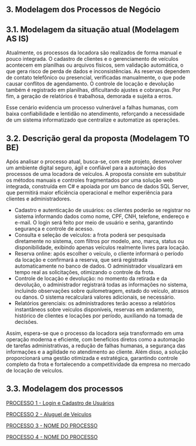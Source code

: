 ## 3. Modelagem dos Processos de Negócio

## 3.1. Modelagem da situação atual (Modelagem AS IS)

Atualmente, os processos da locadora são realizados de forma manual e pouco integrada. O cadastro de clientes e o gerenciamento de veículos acontecem em planilhas ou arquivos físicos, sem validação automática, o que gera risco de perda de dados e inconsistências. As reservas dependem de contato telefônico ou presencial, verificadas manualmente, o que pode causar conflitos de agendamento. O controle de locação e devolução também é registrado em planilhas, dificultando ajustes e cobranças. Por fim, a geração de relatórios é trabalhosa, demorada e sujeita a erros.

Esse cenário evidencia um processo vulnerável a falhas humanas, com baixa confiabilidade e lentidão no atendimento, reforçando a necessidade de um sistema informatizado que centralize e automatize as operações.

## 3.2. Descrição geral da proposta (Modelagem TO BE)

Após analisar o processo atual, busca-se, com este projeto, desenvolver um ambiente digital seguro, ágil e confiável para a automação dos processos de uma locadora de veículos. A proposta consiste em substituir os métodos manuais e controles fragmentados por uma solução web integrada, construída em C# e apoiada por um banco de dados SQL Server, que permitirá maior eficiência operacional e melhor experiência para clientes e administradores.

- Cadastro e autenticação de usuários: os clientes poderão se registrar no sistema informando dados como nome, CPF, CNH, telefone, endereço e e-mail. O login será feito por meio de usuário e senha, garantindo segurança e controle de acesso.
- Consulta e seleção de veículos: a frota poderá ser pesquisada diretamente no sistema, com filtros por modelo, ano, marca, status ou disponibilidade, exibindo apenas veículos realmente livres para locação.
- Reserva online: após escolher o veículo, o cliente informará o período da locação e confirmará a reserva, que será registrada automaticamente no banco de dados. O administrador visualizará em tempo real as solicitações, otimizando o controle da frota.
- Controle de locação e devolução: no momento da retirada e da devolução, o administrador registrará todas as informações no sistema, incluindo observações sobre quilometragem, estado do veículo, atrasos ou danos. O sistema recalculará valores adicionais, se necessário.
- Relatórios gerenciais: os administradores terão acesso a relatórios instantâneos sobre veículos disponíveis, reservas em andamento, histórico de clientes e locações por período, auxiliando na tomada de decisões.

Assim, espera-se que o processo da locadora seja transformado em uma operação moderna e eficiente, com benefícios diretos como a automação de tarefas administrativas, a redução de falhas humanas, a segurança das informações e a agilidade no atendimento ao cliente. Além disso, a solução proporcionará uma gestão otimizada e estratégica, garantindo controle completo da frota e fortalecendo a competitividade da empresa no mercado de locação de veículos.

## 3.3. Modelagem dos processos

[PROCESSO 1 - Login e Cadastro de Usuários](./processos/processo-1-nome-do-processo.md "Detalhamento do Processo 1.")

[PROCESSO 2 - Aluguel de Veículos](./processos/processo-2-nome-do-processo.md "Detalhamento do Processo 2.")

[PROCESSO 3 - NOME DO PROCESSO](./processos/processo-3-nome-do-processo.")

[PROCESSO 4 - NOME DO PROCESSO](./processos/processo-4-nome-do-processo.")
